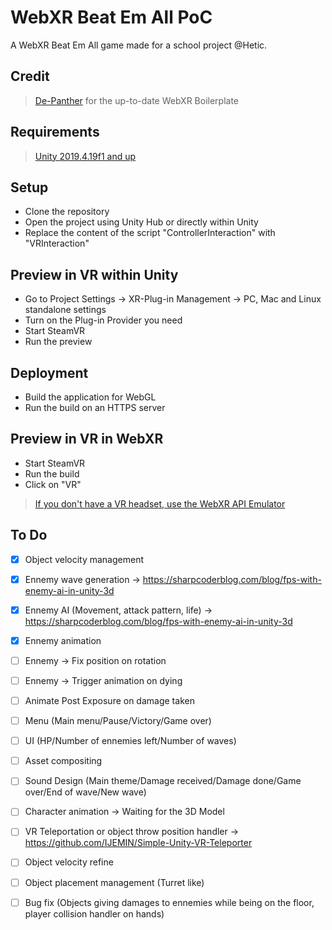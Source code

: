 WebXR Beat Em All PoC
===========

A WebXR Beat Em All game made for a school project @Hetic.

## Credit  

>[De-Panther](https://github.com/De-Panther/unity-webxr-export) for the up-to-date WebXR Boilerplate

## Requirements
>[Unity 2019.4.19f1 and up](https://unity3d.com/fr/unity/qa/lts-releases) 

## Setup
- Clone the repository
- Open the project using Unity Hub or directly within Unity
- Replace the content of the script "ControllerInteraction" with "VRInteraction"

## Preview in VR within Unity
- Go to Project Settings -> XR-Plug-in Management -> PC, Mac and Linux standalone settings
- Turn on the Plug-in Provider you need
- Start SteamVR
- Run the preview

## Deployment
- Build the application for WebGL
- Run the build on an HTTPS server

## Preview in VR in WebXR
- Start SteamVR
- Run the build
- Click on "VR"
>[If you don't have a VR headset, use the WebXR API Emulator](https://chrome.google.com/webstore/detail/webxr-api-emulator/mjddjgeghkdijejnciaefnkjmkafnnje)

## To Do
- [x] Object velocity management
- [x] Ennemy wave generation -> https://sharpcoderblog.com/blog/fps-with-enemy-ai-in-unity-3d
- [x] Ennemy AI (Movement, attack pattern, life) -> https://sharpcoderblog.com/blog/fps-with-enemy-ai-in-unity-3d
- [x] Ennemy animation
- [ ] Ennemy -> Fix position on rotation
- [ ] Ennemy -> Trigger animation on dying
- [ ] Animate Post Exposure on damage taken
- [ ] Menu (Main menu/Pause/Victory/Game over)
- [ ] UI (HP/Number of ennemies left/Number of waves)
- [ ] Asset compositing
- [ ] Sound Design (Main theme/Damage received/Damage done/Game over/End of wave/New wave)
- [ ] Character animation -> Waiting for the 3D Model
- [ ] VR Teleportation or object throw position handler -> https://github.com/IJEMIN/Simple-Unity-VR-Teleporter
- [ ] Object velocity refine
- [ ] Object placement management (Turret like)
- [ ] Bug fix (Objects giving damages to ennemies while being on the floor, player collision handler on hands)









